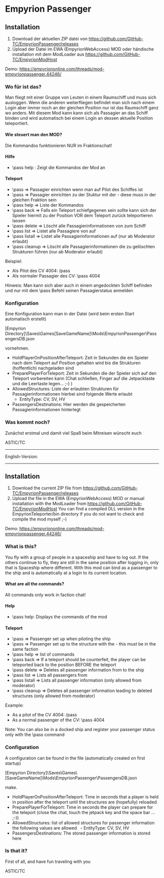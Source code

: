﻿# Empyrion Passenger
## Installation
1. Download der aktuellen ZIP datei von https://github.com/GitHub-TC/EmpyrionPassenger/releases
1. Upload der Datei im EWA (EmpyrionWebAccess) MOD oder händische installation mit dem ModLoader aus https://github.com/GitHub-TC/EmpyrionModHost

Demo: https://empyriononline.com/threads/mod-empyrionpassenger.44246/

### Wo für ist das?

Man fliegt mit einer Gruppe von Leuten in einem Raumschiff und muss sich ausloggen. 
Wenn die anderen weiterfliegen befindet man sich nach einem Login aber immer noch an der gleichen Position nur ist das
Raumschiff ganz wo anders. Mit diesem Mod kann kann sich als Passagier an das Schiff binden und wird automatisch bei einem
Login an dessen aktuelle Position teleportiert.

#### Wie steuert man den MOD?

Die Kommandos funktionieren NUR im Fraktionschat!

#### Hilfe

* \pass help : Zeigt die Kommandos der Mod an

#### Teleport

* \pass => Passagier einrichten wenn man auf Pilot des Schiffes ist
* \pass <Id> => Passagier einrichten zu der Stuktur mit der <Id> - diese muss in der gleichen Fraktion sein
* \pass help => Liste der Kommandos
* \pass back => Falls ein Teleport schiefgegenen sein sollte kann sich der Spieler hiermit zu der Position VOR dem Teleport zurück teleportieren lassen
* \pass delete <Id> => Löscht alle Passagierinformationen von zum Schiff <Id>
* \pass list <Id> => Listet alle Passagiere von <Id> auf
* \pass listall => Listet alle Passagierinformationen auf (nur ab Moderator erlaubt)
* \pass cleanup => Löscht alle Passagierinformationen die zu gelöschten Strukturen führen (nur ab Moderator erlaubt)

Beispiel:
- Als Pilot des CV 4004: /pass
- Als normaler Passagier des CV: \pass 4004

Hinweis: Man kann sich aber auch in einem angedockten Schiff befinden und nur mit dem \pass Befehl seinen Passagierstatus anmelden

### Konfiguration
Eine Konfiguration kann man in der Datei (wird beim ersten Start automatisch erstellt)

[Empyrion Directory]\Saves\Games\[SaveGameName]\Mods\EmpyrionPassenger\PassengersDB.json

vornehmen.

* HoldPlayerOnPositionAfterTeleport: Zeit in Sekunden die ein Spieler nach dem Teleport auf Position gehalten wird bis die Strukturen (hoffentlich) nachgeladen sind
* PreparePlayerForTeleport: Zeit in Sekunden die der Spieler sich auf den Teleport vorbereiten kann (Chat schließen, Finger auf die Jetpacktaste und die Leertaste legen... ;-) )
* AllowedStructures: Liste der erlaubten Strukturen für Passagierinformationen hierbei sind folgende Werte erlaubt
  - EntityType: CV, SV, HV 
* PassengersDestinations: Hier werden die gespeicherten Passagierinformationen hinterlegt

### Was kommt noch?
Zunächst erstmal und damit viel Spaß beim Mitreisen wünscht euch

ASTIC/TC

***

English-Version:

---

## Installation
1. Download the current ZIP file from https://github.com/GitHub-TC/EmpyrionPassenger/releases
1. Upload the file in the EWA (EmpyrionWebAccess) MOD or manual installation with the ModLoader from https://github.com/GitHub-TC/EmpyrionModHost
You can find a compiled DLL version in the EmpyrionTeleporter/bin directory if you do not want to check and compile the mod myself ;-)

Demo: https://empyriononline.com/threads/mod-empyrionpassenger.44246/

### What is this?

You fly with a group of people in a spaceship and have to log out.
If the others continue to fly, they are still in the same position after logging in, only that is
Spaceship where different. With this mod can bind as a passenger to the ship and is automatically at a
login to its current location.

#### What are all the commands?

All commands only work in faction chat!

#### Help

* \pass help: Displays the commands of the mod

#### Teleport

* \pass => Passenger set up when piloting the ship
* \pass <Id> => Passenger set up to the structure with the <Id> - this must be in the same faction
* \pass help => list of commands
* \pass back => If a teleport should be counterfeit, the player can be teleported back to the position BEFORE the teleport
* \pass delete <Id> => Deletes all passenger information from to the ship <Id>
* \pass list <Id> => Lists all passengers from <Id>
* \pass listall => Lists all passenger information (only allowed from moderator)
* \pass cleanup => Deletes all passenger information leading to deleted structures (only allowed from moderator)

Example:
- As a pilot of the CV 4004: /pass
- As a normal passenger of the CV: \pass 4004

Note: You can also be in a docked ship and register your passenger status only with the \pass command

### Configuration
A configuration can be found in the file (automatically created on first startup)

[Empyrion Directory]\Saves\Games\\[SaveGameName]\Mods\EmpyrionPassenger\PassengersDB.json

make.

* HoldPlayerOnPositionAfterTeleport: Time in seconds that a player is held in position after the teleport until the structures are (hopefully) reloaded
* PreparePlayerForTeleport: Time in seconds the player can prepare for the teleport (close the chat, touch the jetpack key and the space bar ... ;-))
* AllowedStructures: list of allowed structures for passenger information the following values ​​are allowed
  - EntityType: CV, SV, HV
* PassengersDestinations: The stored passenger information is stored here

### Is that it?
First of all, and have fun traveling with you

ASTIC/TC
